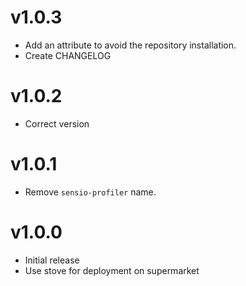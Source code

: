 # v1.0.3

* Add an attribute to avoid the repository installation.
* Create CHANGELOG

# v1.0.2

* Correct version

# v1.0.1

* Remove `sensio-profiler` name.

# v1.0.0

* Initial release
* Use stove for deployment on supermarket
